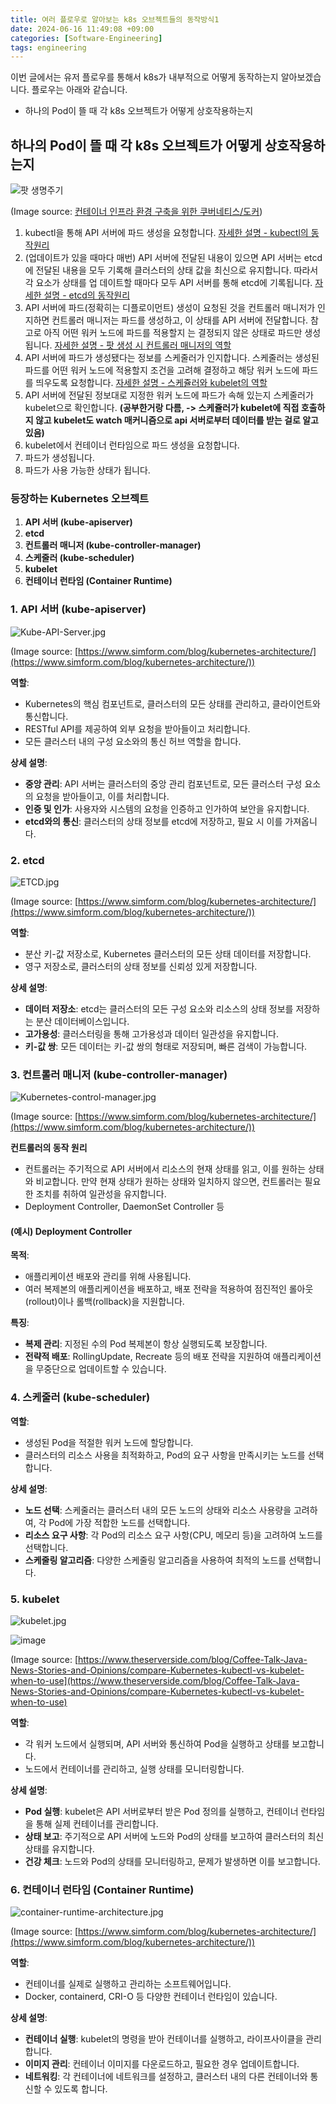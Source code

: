 ```yaml
---
title: 여러 플로우로 알아보는 k8s 오브젝트들의 동작방식1
date: 2024-06-16 11:49:08 +09:00
categories: [Software-Engineering]
tags: engineering
---
```


이번 글에서는 유저 플로우를 통해서 k8s가 내부적으로 어떻게 동작하는지 알아보겠습니다. 플로우는 아래와 같습니다. 

- 하나의 Pod이 뜰 때 각 k8s 오브젝트가 어떻게 상호작용하는지

## 하나의 Pod이 뜰 때 각 k8s 오브젝트가 어떻게 상호작용하는지

![팟 생명주기](/assets/img/파드의%20생명주기.jpeg)

(Image source: [컨테이너 인프라 환경 구축을 위한 쿠버네티스/도커](https://product.kyobobook.co.kr/detail/S000001834629))

1. kubectl을 통해 API 서버에 파드 생성을 요청합니다. [자세한 설명 - kubectl의 동작원리](https://guswns1659.github.io/posts/kubectl-%EB%8F%99%EC%9E%91%EC%9B%90%EB%A6%AC/)
2. (업데이트가 있을 때마다 매번) API 서버에 전달된 내용이 있으면 API 서버는 etcd에 전달된
   내용을 모두 기록해 클러스터의 상태 값을 최신으로 유지합니다. 따라서 각 요소가 상태를 업
   데이트할 때마다 모두 API 서버를 통해 etcd에 기록됩니다. [자세한 설명 - etcd의 동작원리](https://guswns1659.github.io/posts/etcd-%EB%8F%99%EC%9E%91%EB%B0%A9%EC%8B%9D/)
3. API 서버에 파드(정확히는 디플로이먼트) 생성이 요청된 것을 컨트롤러 매니저가 인지하면 컨트롤러 매니저는 파드를
   생성하고, 이 상태를 API 서버에 전달합니다. 참고로 아직 어떤 워커 노드에 파드를 적용할지
   는 결정되지 않은 상태로 파드만 생성됩니다. [자세한 설명 - 팟 생성 시 컨트롤러 매니저의 역할](https://guswns1659.github.io/posts/%ED%8C%9F-%EC%83%9D%EC%84%B1-%EC%8B%9C-%EC%BB%A8%ED%8A%B8%EB%A1%A4%EB%9F%AC-%EB%A7%A4%EB%8B%88%EC%A0%80%EC%9D%98-%EC%97%AD%ED%95%A0/)
4. API 서버에 파드가 생성됐다는 정보를 스케줄러가 인지합니다. 스케줄러는 생성된 파드를 어떤
   워커 노드에 적용할지 조건을 고려해 결정하고 해당 워커 노드에 파드를 띄우도록 요청합니다. [자세한 설명 - 스케쥴러와 kubelet의 역할](https://guswns1659.github.io/posts/%ED%8C%9F-%EC%83%9D%EC%84%B1-%EC%8B%9C-%EC%8A%A4%EC%BC%80%EC%A5%B4%EB%9F%AC%EB%B6%80%ED%84%B0-kubelet%EC%9D%98-%EC%97%AD%ED%95%A0/)
5. API 서버에 전달된 정보대로 지정한 워커 노드에 파드가 속해 있는지 스케줄러가 kubelet으로 확인합니다. **(공부한거랑 다름, -> 스케쥴러가 kubelet에 직접 호출하지 않고 kubelet도 watch 매커니즘으로 api 서버로부터 데이터를 받는 걸로 알고 있음)** 
7. kubelet에서 컨테이너 런타임으로 파드 생성을 요청합니다.
8. 파드가 생성됩니다.
9. 파드가 사용 가능한 상태가 됩니다.

### 등장하는 Kubernetes 오브젝트

1. **API 서버 (kube-apiserver)**
2. **etcd**
3. **컨트롤러 매니저 (kube-controller-manager)**
4. **스케줄러 (kube-scheduler)**
5. **kubelet**
6. **컨테이너 런타임 (Container Runtime)**

### 1. **API 서버 (kube-apiserver)**

![Kube-API-Server.jpg](/assets/img/Kube-API-Server.jpg)

(Image source: [https://www.simform.com/blog/kubernetes-architecture/](https://www.simform.com/blog/kubernetes-architecture/))

**역할**:
- Kubernetes의 핵심 컴포넌트로, 클러스터의 모든 상태를 관리하고, 클라이언트와 통신합니다.
- RESTful API를 제공하여 외부 요청을 받아들이고 처리합니다.
- 모든 클러스터 내의 구성 요소와의 통신 허브 역할을 합니다.

**상세 설명**:
- **중앙 관리**: API 서버는 클러스터의 중앙 관리 컴포넌트로, 모든 클러스터 구성 요소의 요청을 받아들이고, 이를 처리합니다.
- **인증 및 인가**: 사용자와 시스템의 요청을 인증하고 인가하여 보안을 유지합니다.
- **etcd와의 통신**: 클러스터의 상태 정보를 etcd에 저장하고, 필요 시 이를 가져옵니다.

### 2. **etcd**

![ETCD.jpg](/assets/img/ETCD.jpg)

(Image source: [https://www.simform.com/blog/kubernetes-architecture/](https://www.simform.com/blog/kubernetes-architecture/))

**역할**:
- 분산 키-값 저장소로, Kubernetes 클러스터의 모든 상태 데이터를 저장합니다.
- 영구 저장소로, 클러스터의 상태 정보를 신뢰성 있게 저장합니다.

**상세 설명**:
- **데이터 저장소**: etcd는 클러스터의 모든 구성 요소와 리소스의 상태 정보를 저장하는 분산 데이터베이스입니다.
- **고가용성**: 클러스터링을 통해 고가용성과 데이터 일관성을 유지합니다.
- **키-값 쌍**: 모든 데이터는 키-값 쌍의 형태로 저장되며, 빠른 검색이 가능합니다.

### 3. **컨트롤러 매니저 (kube-controller-manager)**

![Kubernetes-control-manager.jpg](/assets/img/Kubernetes-control-manager.jpg)

(Image source: [https://www.simform.com/blog/kubernetes-architecture/](https://www.simform.com/blog/kubernetes-architecture/))

**컨트롤러의 동작 원리**
- 컨트롤러는 주기적으로 API 서버에서 리소스의 현재 상태를 읽고, 이를 원하는 상태와 비교합니다. 만약 현재 상태가 원하는 상태와 일치하지 않으면, 컨트롤러는 필요한 조치를 취하여 일관성을 유지합니다.
- Deployment Controller, DaemonSet Controller 등

#### (예시) Deployment Controller

**목적**:
- 애플리케이션 배포와 관리를 위해 사용됩니다.
- 여러 복제본의 애플리케이션을 배포하고, 배포 전략을 적용하여 점진적인 롤아웃(rollout)이나 롤백(rollback)을 지원합니다.

**특징**:
- **복제 관리**: 지정된 수의 Pod 복제본이 항상 실행되도록 보장합니다.
- **전략적 배포**: RollingUpdate, Recreate 등의 배포 전략을 지원하여 애플리케이션을 무중단으로 업데이트할 수 있습니다.

### 4. **스케줄러 (kube-scheduler)**

**역할**:
- 생성된 Pod을 적절한 워커 노드에 할당합니다.
- 클러스터의 리소스 사용을 최적화하고, Pod의 요구 사항을 만족시키는 노드를 선택합니다.

**상세 설명**:
- **노드 선택**: 스케줄러는 클러스터 내의 모든 노드의 상태와 리소스 사용량을 고려하여, 각 Pod에 가장 적합한 노드를 선택합니다.
- **리소스 요구 사항**: 각 Pod의 리소스 요구 사항(CPU, 메모리 등)을 고려하여 노드를 선택합니다.
- **스케줄링 알고리즘**: 다양한 스케줄링 알고리즘을 사용하여 최적의 노드를 선택합니다.

### 5. **kubelet**

![kubelet.jpg](/assets/img/kubelet.jpg)

![image](https://github.com/guswns1659/guswns1659.github.io/assets/55608425/2ca65bc3-3811-45c0-8803-c337eeade175)

(Image source: [https://www.theserverside.com/blog/Coffee-Talk-Java-News-Stories-and-Opinions/compare-Kubernetes-kubectl-vs-kubelet-when-to-use](https://www.theserverside.com/blog/Coffee-Talk-Java-News-Stories-and-Opinions/compare-Kubernetes-kubectl-vs-kubelet-when-to-use)

**역할**:
- 각 워커 노드에서 실행되며, API 서버와 통신하여 Pod을 실행하고 상태를 보고합니다.
- 노드에서 컨테이너를 관리하고, 실행 상태를 모니터링합니다.

**상세 설명**:
- **Pod 실행**: kubelet은 API 서버로부터 받은 Pod 정의를 실행하고, 컨테이너 런타임을 통해 실제 컨테이너를 관리합니다.
- **상태 보고**: 주기적으로 API 서버에 노드와 Pod의 상태를 보고하여 클러스터의 최신 상태를 유지합니다.
- **건강 체크**: 노드와 Pod의 상태를 모니터링하고, 문제가 발생하면 이를 보고합니다.


### 6. **컨테이너 런타임 (Container Runtime)**

![container-runtime-architecture.jpg](/assets/img/container-runtime-architecture.jpg)

(Image source: [https://www.simform.com/blog/kubernetes-architecture/](https://www.simform.com/blog/kubernetes-architecture/))

**역할**:
- 컨테이너를 실제로 실행하고 관리하는 소프트웨어입니다.
- Docker, containerd, CRI-O 등 다양한 컨테이너 런타임이 있습니다.

**상세 설명**:
- **컨테이너 실행**: kubelet의 명령을 받아 컨테이너를 실행하고, 라이프사이클을 관리합니다.
- **이미지 관리**: 컨테이너 이미지를 다운로드하고, 필요한 경우 업데이트합니다.
- **네트워킹**: 각 컨테이너에 네트워크를 설정하고, 클러스터 내의 다른 컨테이너와 통신할 수 있도록 합니다.
